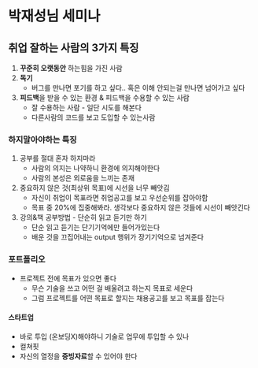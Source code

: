 # 박재성님 세미나



## 취업 잘하는 사람의 3가지 특징



1. **꾸준히 오랫동안** 하는힘을 가진 사람
2. **독기**
    - 버그를 만나면 포기를 하고 싶다.. 혹은 이해 안되는걸 만나면 넘어가고 싶다
3. **피드백**을 받을 수 있는 환경 & 피드백을 수용할 수 있는 사람
    - 잘 수용하는 사람 - 일단 시도를 해본다
    - 다른사람의 코드를 보고 도입할 수 있는사람



### 하지말아야하는 특징

1. 공부를 절대 혼자 하지마라
    - 사람의 의지는 나약하니 환경에 의지해야한다
    - 사람의 본성은 외로움을 느끼는 존재
2. 중요하지 않은 것(최상위 목표)에 시선을 너무 빼앗김
    - 자신이 취업이 목표라면 취업공고를 보고 우선순위를 잡아야함
    - 목표 중 20%에 집중해봐라. 생각보다 중요하지 않은 것들에 시선이 빼앗긴다
3. 강의&책 공부방법 - 단순히 읽고 듣기만 하기
    - 단순 읽고 듣기는 단기기억에만 들어가있는다
    - 배운 것을 끄집어내는 output 행위가 장기기억으로 넘겨준다



### 포트폴리오 

- 프로젝트 전에 목표가 있으면 좋다
    - 무슨 기술을 쓰고 어떤 걸 배울려고 하는지 목표로 세운다
    - 그럼 프로젝트를 어떤 목표로 할지는 채용공고를 보고 목표를 잡는다



#### 스타트업

- 바로 투입 (온보딩X)해야하니 기술로 업무에 투입할 수 있나
- 컬쳐핏
- 자신의 열정을 **증빙자료**할 수 있어야 한다